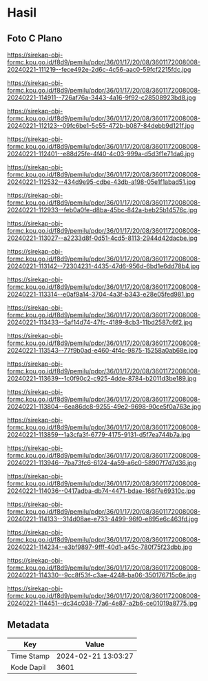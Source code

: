 # Hasil

## Foto C Plano

https://sirekap-obj-formc.kpu.go.id/f8d9/pemilu/pdpr/36/01/17/20/08/3601172008008-20240221-111219--fece492e-2d6c-4c56-aac0-59fcf2215fdc.jpg

https://sirekap-obj-formc.kpu.go.id/f8d9/pemilu/pdpr/36/01/17/20/08/3601172008008-20240221-114911--726af76a-3443-4a16-9f92-c28508923bd8.jpg

https://sirekap-obj-formc.kpu.go.id/f8d9/pemilu/pdpr/36/01/17/20/08/3601172008008-20240221-112123--09fc6be1-5c55-472b-b087-84debb9d121f.jpg

https://sirekap-obj-formc.kpu.go.id/f8d9/pemilu/pdpr/36/01/17/20/08/3601172008008-20240221-112401--e88d25fe-4f40-4c03-999a-d5d3f1e71da6.jpg

https://sirekap-obj-formc.kpu.go.id/f8d9/pemilu/pdpr/36/01/17/20/08/3601172008008-20240221-112532--434d9e95-cdbe-43db-a198-05e1f1abad51.jpg

https://sirekap-obj-formc.kpu.go.id/f8d9/pemilu/pdpr/36/01/17/20/08/3601172008008-20240221-112933--feb0a0fe-d8ba-45bc-842a-beb25b14576c.jpg

https://sirekap-obj-formc.kpu.go.id/f8d9/pemilu/pdpr/36/01/17/20/08/3601172008008-20240221-113027--a2233d8f-0d51-4cd5-8113-2944d42dacbe.jpg

https://sirekap-obj-formc.kpu.go.id/f8d9/pemilu/pdpr/36/01/17/20/08/3601172008008-20240221-113142--72304231-4435-47d6-956d-6bd1e6dd78b4.jpg

https://sirekap-obj-formc.kpu.go.id/f8d9/pemilu/pdpr/36/01/17/20/08/3601172008008-20240221-113314--e0af9a14-3704-4a3f-b343-e28e05fed981.jpg

https://sirekap-obj-formc.kpu.go.id/f8d9/pemilu/pdpr/36/01/17/20/08/3601172008008-20240221-113433--5af14d74-47fc-4189-8cb3-11bd2587c6f2.jpg

https://sirekap-obj-formc.kpu.go.id/f8d9/pemilu/pdpr/36/01/17/20/08/3601172008008-20240221-113543--77f9b0ad-e460-4f4c-9875-15258a0ab68e.jpg

https://sirekap-obj-formc.kpu.go.id/f8d9/pemilu/pdpr/36/01/17/20/08/3601172008008-20240221-113639--1c0f90c2-c925-4dde-8784-b2011d3be189.jpg

https://sirekap-obj-formc.kpu.go.id/f8d9/pemilu/pdpr/36/01/17/20/08/3601172008008-20240221-113804--6ea86dc8-9255-49e2-9698-90ce5f0a763e.jpg

https://sirekap-obj-formc.kpu.go.id/f8d9/pemilu/pdpr/36/01/17/20/08/3601172008008-20240221-113859--1a3cfa3f-6779-4175-9131-d5f7ea744b7a.jpg

https://sirekap-obj-formc.kpu.go.id/f8d9/pemilu/pdpr/36/01/17/20/08/3601172008008-20240221-113946--7ba73fc6-6124-4a59-a6c0-58907f7d7d36.jpg

https://sirekap-obj-formc.kpu.go.id/f8d9/pemilu/pdpr/36/01/17/20/08/3601172008008-20240221-114036--0417adba-db74-4471-bdae-166f7e69310c.jpg

https://sirekap-obj-formc.kpu.go.id/f8d9/pemilu/pdpr/36/01/17/20/08/3601172008008-20240221-114133--314d08ae-e733-4499-96f0-e895e6c463fd.jpg

https://sirekap-obj-formc.kpu.go.id/f8d9/pemilu/pdpr/36/01/17/20/08/3601172008008-20240221-114234--e3bf9897-9fff-40d1-a45c-780f75f23dbb.jpg

https://sirekap-obj-formc.kpu.go.id/f8d9/pemilu/pdpr/36/01/17/20/08/3601172008008-20240221-114330--9cc8f53f-c3ae-4248-ba06-350176715c6e.jpg

https://sirekap-obj-formc.kpu.go.id/f8d9/pemilu/pdpr/36/01/17/20/08/3601172008008-20240221-114451--dc34c038-77a6-4e87-a2b6-ce01019a8775.jpg


## Metadata

| Key        | Value               |
| ---------- | ------------------- |
| Time Stamp | 2024-02-21 13:03:27 |
| Kode Dapil | 3601                |



